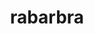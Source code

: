 ---
title: rabarbra
github: https://github.com/rabarbra
mode: dark
transition: 1s
score: 79.6
archetype:
- Badges | Tags | Icons
---